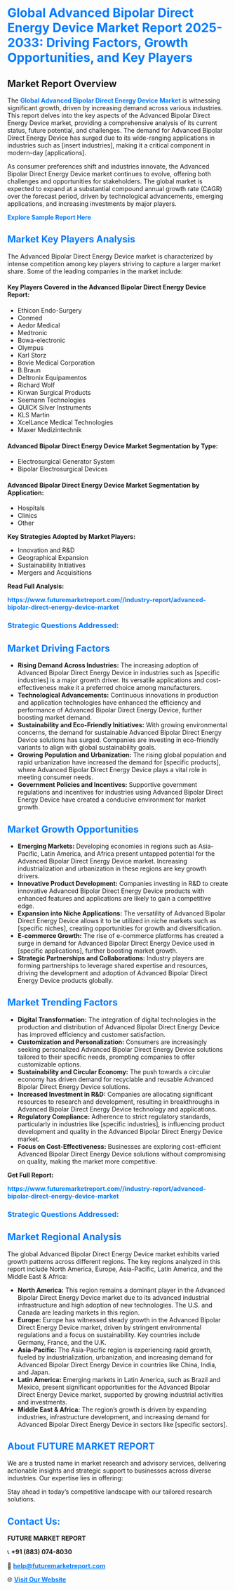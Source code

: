 <h1 style="color: #007BFF;">Global Advanced Bipolar Direct Energy Device Market Report 2025-2033: Driving Factors, Growth Opportunities, and Key Players</h1>

<section id="overview">
<h2>Market Report Overview</h2>
<p>The <a href="https://www.futuremarketreport.com//industry-report/advanced-bipolar-direct-energy-device-market" style="color: #007BFF; text-decoration: none;"><strong>Global Advanced Bipolar Direct Energy Device Market</strong></a> is witnessing significant growth, driven by increasing demand across various industries. This report delves into the key aspects of the Advanced Bipolar Direct Energy Device market, providing a comprehensive analysis of its current status, future potential, and challenges. The demand for Advanced Bipolar Direct Energy Device has surged due to its wide-ranging applications in industries such as [insert industries], making it a critical component in modern-day [applications].</p>
<p>As consumer preferences shift and industries innovate, the Advanced Bipolar Direct Energy Device market continues to evolve, offering both challenges and opportunities for stakeholders. The global market is expected to expand at a substantial compound annual growth rate (CAGR) over the forecast period, driven by technological advancements, emerging applications, and increasing investments by major players.</p>
</section>

<section id="overview">
<p><a href="https://www.futuremarketreport.com//request-sample/reportId=82873" style="color: #007BFF; text-decoration: none;"><strong>Explore Sample Report Here</strong></a></p>
</section>

<section id="key-players">
<h2 style="color: #007BFF;">Market Key Players Analysis</h2>
<p>The Advanced Bipolar Direct Energy Device market is characterized by intense competition among key players striving to capture a larger market share. Some of the leading companies in the market include:</p>
<h4>Key Players Covered in the Advanced Bipolar Direct Energy Device Report:</h4>
<ul><li>Ethicon Endo-Surgery</li><li>Conmed</li><li>Aedor Medical</li><li>Medtronic</li><li>Bowa-electronic</li><li>Olympus</li><li>Karl Storz</li><li>Bovie Medical Corporation</li><li>B.Braun</li><li>Deltronix Equipamentos</li><li>Richard Wolf</li><li>Kirwan Surgical Products</li><li>Seemann Technologies</li><li>QUICK Silver Instruments</li><li>KLS Martin</li><li>XcelLance Medical Technologies</li><li>Maxer Medizintechnik</li></ul>
<h4>Advanced Bipolar Direct Energy Device Market Segmentation by Type:</h4>
<ul><li>Electrosurgical Generator System</li><li>Bipolar Electrosurgical Devices</li></ul>

<h4>Advanced Bipolar Direct Energy Device Market Segmentation by Application:</h4>
<ul><li>Hospitals</li><li>Clinics</li><li>Other</li></ul>
<p><strong>Key Strategies Adopted by Market Players:</strong></p>
<ul>
<li>Innovation and R&D</li>
<li>Geographical Expansion</li>
<li>Sustainability Initiatives</li>
<li>Mergers and Acquisitions</li>
</ul>
</section>

<section>
<p><strong>Read Full Analysis: </strong></p><a href="https://www.futuremarketreport.com//industry-report/advanced-bipolar-direct-energy-device-market" style="color: #007BFF; text-decoration: none;"><strong>https://www.futuremarketreport.com//industry-report/advanced-bipolar-direct-energy-device-market</strong></a>
<h3 style="color: #007BFF;">Strategic Questions Addressed:</h3>
</section>

<section id="driving-factors">
<h2 style="color: #007BFF;">Market Driving Factors</h2>
<ul>
<li><strong>Rising Demand Across Industries:</strong> The increasing adoption of Advanced Bipolar Direct Energy Device in industries such as [specific industries] is a major growth driver. Its versatile applications and cost-effectiveness make it a preferred choice among manufacturers.</li>
<li><strong>Technological Advancements:</strong> Continuous innovations in production and application technologies have enhanced the efficiency and performance of Advanced Bipolar Direct Energy Device, further boosting market demand.</li>
<li><strong>Sustainability and Eco-Friendly Initiatives:</strong> With growing environmental concerns, the demand for sustainable Advanced Bipolar Direct Energy Device solutions has surged. Companies are investing in eco-friendly variants to align with global sustainability goals.</li>
<li><strong>Growing Population and Urbanization:</strong> The rising global population and rapid urbanization have increased the demand for [specific products], where Advanced Bipolar Direct Energy Device plays a vital role in meeting consumer needs.</li>
<li><strong>Government Policies and Incentives:</strong> Supportive government regulations and incentives for industries using Advanced Bipolar Direct Energy Device have created a conducive environment for market growth.</li>
</ul>
</section>

<section id="growth-opportunities">
<h2 style="color: #007BFF;">Market Growth Opportunities</h2>
<ul>
<li><strong>Emerging Markets:</strong> Developing economies in regions such as Asia-Pacific, Latin America, and Africa present untapped potential for the Advanced Bipolar Direct Energy Device market. Increasing industrialization and urbanization in these regions are key growth drivers.</li>
<li><strong>Innovative Product Development:</strong> Companies investing in R&D to create innovative Advanced Bipolar Direct Energy Device products with enhanced features and applications are likely to gain a competitive edge.</li>
<li><strong>Expansion into Niche Applications:</strong> The versatility of Advanced Bipolar Direct Energy Device allows it to be utilized in niche markets such as [specific niches], creating opportunities for growth and diversification.</li>
<li><strong>E-commerce Growth:</strong> The rise of e-commerce platforms has created a surge in demand for Advanced Bipolar Direct Energy Device used in [specific applications], further boosting market growth.</li>
<li><strong>Strategic Partnerships and Collaborations:</strong> Industry players are forming partnerships to leverage shared expertise and resources, driving the development and adoption of Advanced Bipolar Direct Energy Device products globally.</li>
</ul>
</section>

<section id="trending-factors">
<h2 style="color: #007BFF;">Market Trending Factors</h2>
<ul>
<li><strong>Digital Transformation:</strong> The integration of digital technologies in the production and distribution of Advanced Bipolar Direct Energy Device has improved efficiency and customer satisfaction.</li>
<li><strong>Customization and Personalization:</strong> Consumers are increasingly seeking personalized Advanced Bipolar Direct Energy Device solutions tailored to their specific needs, prompting companies to offer customizable options.</li>
<li><strong>Sustainability and Circular Economy:</strong> The push towards a circular economy has driven demand for recyclable and reusable Advanced Bipolar Direct Energy Device solutions.</li>
<li><strong>Increased Investment in R&D:</strong> Companies are allocating significant resources to research and development, resulting in breakthroughs in Advanced Bipolar Direct Energy Device technology and applications.</li>
<li><strong>Regulatory Compliance:</strong> Adherence to strict regulatory standards, particularly in industries like [specific industries], is influencing product development and quality in the Advanced Bipolar Direct Energy Device market.</li>
<li><strong>Focus on Cost-Effectiveness:</strong> Businesses are exploring cost-efficient Advanced Bipolar Direct Energy Device solutions without compromising on quality, making the market more competitive.</li>
</ul>
</section>

<section>
<p><strong>Get Full Report: </strong></p><a href="https://www.futuremarketreport.com//industry-report/advanced-bipolar-direct-energy-device-market" style="color: #007BFF; text-decoration: none;"><strong>https://www.futuremarketreport.com//industry-report/advanced-bipolar-direct-energy-device-market</strong></a>
<h3 style="color: #007BFF;">Strategic Questions Addressed:</h3>
</section>


<section id="regional-analysis">
<h2 style="color: #007BFF;">Market Regional Analysis</h2>
<p>The global Advanced Bipolar Direct Energy Device market exhibits varied growth patterns across different regions. The key regions analyzed in this report include North America, Europe, Asia-Pacific, Latin America, and the Middle East & Africa:</p>
<ul>
<li><strong>North America:</strong> This region remains a dominant player in the Advanced Bipolar Direct Energy Device market due to its advanced industrial infrastructure and high adoption of new technologies. The U.S. and Canada are leading markets in this region.</li>
<li><strong>Europe:</strong> Europe has witnessed steady growth in the Advanced Bipolar Direct Energy Device market, driven by stringent environmental regulations and a focus on sustainability. Key countries include Germany, France, and the U.K.</li>
<li><strong>Asia-Pacific:</strong> The Asia-Pacific region is experiencing rapid growth, fueled by industrialization, urbanization, and increasing demand for Advanced Bipolar Direct Energy Device in countries like China, India, and Japan.</li>
<li><strong>Latin America:</strong> Emerging markets in Latin America, such as Brazil and Mexico, present significant opportunities for the Advanced Bipolar Direct Energy Device market, supported by growing industrial activities and investments.</li>
<li><strong>Middle East & Africa:</strong> The region’s growth is driven by expanding industries, infrastructure development, and increasing demand for Advanced Bipolar Direct Energy Device in sectors like [specific sectors].</li>
</ul>
</section>

<footer>
<h2 style="color: #007BFF;">About FUTURE MARKET REPORT</h2>
<p>We are a trusted name in market research and advisory services, delivering actionable insights and strategic support to businesses across diverse industries. Our expertise lies in offering:</p>

<p>Stay ahead in today’s competitive landscape with our tailored research solutions.</p>

<h2 style="color: #007BFF;">Contact Us:</h2>
<p><strong>FUTURE MARKET REPORT</strong></p>
<p>📞 <strong>+91 (883) 074-8030</strong></p>
<p>📧 <strong><a href="mailto:help@futuremarketreport.com" style="color: #007BFF;">help@futuremarketreport.com</a></strong></p>
<p>🌐 <strong><a href="https://www.futuremarketreport.com/" style="color: #007BFF;">Visit Our Website</a></strong></p>
</footer>